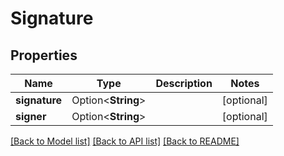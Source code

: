 # Signature

## Properties

Name | Type | Description | Notes
------------ | ------------- | ------------- | -------------
**signature** | Option<**String**> |  | [optional]
**signer** | Option<**String**> |  | [optional]

[[Back to Model list]](../README.md#documentation-for-models) [[Back to API list]](../README.md#documentation-for-api-endpoints) [[Back to README]](../README.md)


